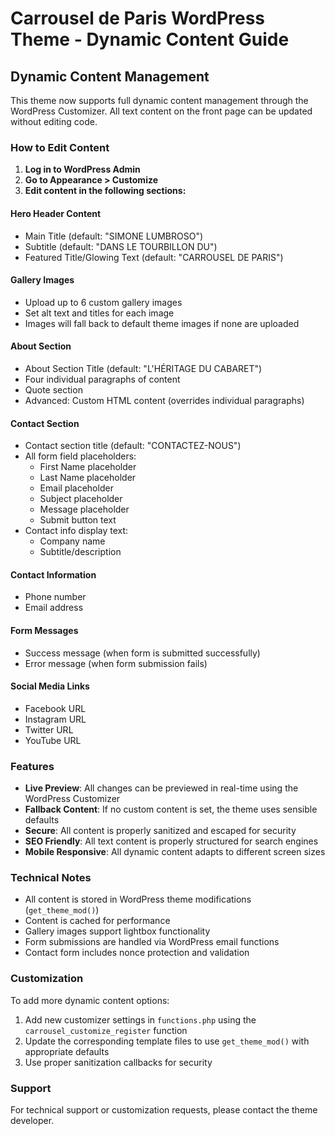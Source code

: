 # Carrousel de Paris WordPress Theme - Dynamic Content Guide

## Dynamic Content Management

This theme now supports full dynamic content management through the WordPress Customizer. All text content on the front page can be updated without editing code.

### How to Edit Content

1. **Log in to WordPress Admin**
2. **Go to Appearance > Customize**
3. **Edit content in the following sections:**

#### Hero Header Content
- Main Title (default: "SIMONE LUMBROSO")
- Subtitle (default: "DANS LE TOURBILLON DU")
- Featured Title/Glowing Text (default: "CARROUSEL DE PARIS")

#### Gallery Images
- Upload up to 6 custom gallery images
- Set alt text and titles for each image
- Images will fall back to default theme images if none are uploaded

#### About Section
- About Section Title (default: "L'HÉRITAGE DU CABARET")
- Four individual paragraphs of content
- Quote section
- Advanced: Custom HTML content (overrides individual paragraphs)

#### Contact Section
- Contact section title (default: "CONTACTEZ-NOUS")
- All form field placeholders:
  - First Name placeholder
  - Last Name placeholder
  - Email placeholder
  - Subject placeholder
  - Message placeholder
  - Submit button text
- Contact info display text:
  - Company name
  - Subtitle/description

#### Contact Information
- Phone number
- Email address

#### Form Messages
- Success message (when form is submitted successfully)
- Error message (when form submission fails)

#### Social Media Links
- Facebook URL
- Instagram URL
- Twitter URL
- YouTube URL

### Features

- **Live Preview**: All changes can be previewed in real-time using the WordPress Customizer
- **Fallback Content**: If no custom content is set, the theme uses sensible defaults
- **Secure**: All content is properly sanitized and escaped for security
- **SEO Friendly**: All text content is properly structured for search engines
- **Mobile Responsive**: All dynamic content adapts to different screen sizes

### Technical Notes

- All content is stored in WordPress theme modifications (`get_theme_mod()`)
- Content is cached for performance
- Gallery images support lightbox functionality
- Form submissions are handled via WordPress email functions
- Contact form includes nonce protection and validation

### Customization

To add more dynamic content options:

1. Add new customizer settings in `functions.php` using the `carrousel_customize_register` function
2. Update the corresponding template files to use `get_theme_mod()` with appropriate defaults
3. Use proper sanitization callbacks for security

### Support

For technical support or customization requests, please contact the theme developer.
